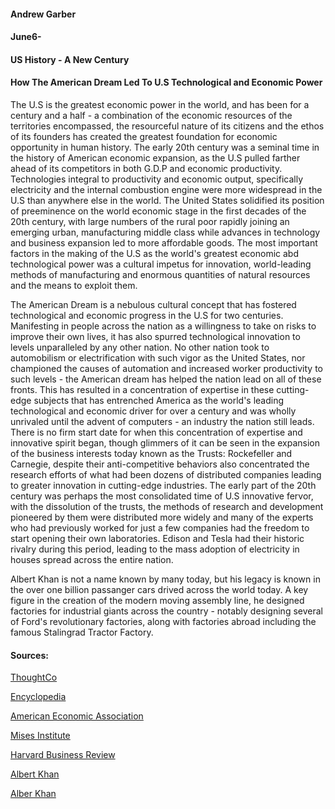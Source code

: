 #### Andrew Garber
#### June6-
#### US History - A New Century
#### How The American Dream Led To U.S Technological and Economic Power


The U.S is the greatest economic power in the world, and has been for a century and a half - a combination of the economic resources of the territories encompassed, the resourceful nature of its citizens and the ethos of its founders has created the greatest foundation for economic opportunity in human history.  The early 20th century was a seminal time in the history of American economic expansion, as the U.S pulled farther ahead of its competitors in both G.D.P and economic productivity. Technologies integral to productivity and economic output, specifically electricity and the internal combustion engine were more widespread in the U.S than anywhere else in the world. The United States solidified its position of preeminence on the world economic stage in the first decades of the 20th century, with large numbers of the rural poor rapidly joining an emerging urban, manufacturing middle class while advances in technology and business expansion led to more affordable goods. The most important factors in the making of the U.S as the world's greatest economic abd technological power was a cultural impetus for innovation, world-leading methods of manufacturing and enormous quantities of natural resources and the means to exploit them.

The American Dream is a nebulous cultural concept that has fostered technological and economic progress in the U.S for two centuries. Manifesting in people across the nation as a willingness to take on risks to improve their own lives, it has also spurred technological innovation to levels unparalleled by any other nation. No other nation took to automobilism or electrification with such vigor as the United States, nor championed the causes of automation and increased worker productivity to such levels - the American dream has helped the nation lead on all of these fronts. This has resulted in a concentration of expertise in these cutting-edge subjects that has entrenched America as the world's leading technological and economic driver for over a century and was wholly unrivaled until the advent of computers - an industry the nation still leads. There is no firm start date for when this concentration of expertise and innovative spirit began, though glimmers of it can be seen in the expansion of the business interests today known as the Trusts: Rockefeller and Carnegie, despite their anti-competitive behaviors also concentrated the research efforts of what had been dozens of distributed companies leading to greater innovation in cutting-edge industries. The early part of the 20th century was perhaps the most consolidated time of U.S innovative fervor, with the dissolution of the trusts, the methods of research and development pioneered by them were distributed more widely and many of the experts who had previously worked for just a few companies had the freedom to start opening their own laboratories. Edison and Tesla had their historic rivalry during this period, leading to the mass adoption of electricity in houses spread across the entire nation. 

Albert Khan is not a name known by many today, but his legacy is known in the over one billion passanger cars drived across the world today. A key figure in the creation of the modern moving assembly line, he designed factories for industrial giants across the country - notably designing several of Ford's revolutionary factories, along with factories abroad including the famous Stalingrad Tractor Factory.   


#### Sources:

[ThoughtCo](https://www.thoughtco.com/us-economic-growth-in-the-20th-century-1148146)

[Encyclopedia](https://www.encyclopedia.com/social-sciences/culture-magazines/1900s-business-and-economy-overview)

[American Economic Association](https://www.aeaweb.org/articles?id=10.1257/jep.14.1.95)

[Mises Institute](https://mises.org/library/20th-century-american-economic-history)

[Harvard Business Review](https://hbr.org/2017/03/when-america-was-most-innovative-and-why)

[Albert Khan](https://historicdetroit.org/architects/albert-kahn)

[Alber Khan](https://detroithistorical.org/learn/encyclopedia-of-detroit/kahn-albert)